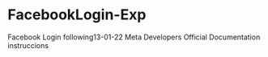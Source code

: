 # FacebookLogin-Exp
Facebook Login following13-01-22 Meta Developers Official Documentation instruccions
